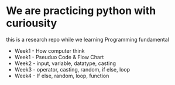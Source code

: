 # We are practicing python with curiousity
this is a research repo while we learning Programming fundamental

- Week1 - How computer think
- Week1 - Pseuduo Code & Flow Chart
- Week2 - input, variable, datatype, casting
- Week3 - operator, casting, random, if else, loop
- Week4 - If else, random, loop, function
